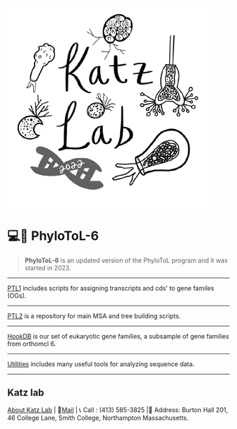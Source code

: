 ![Lab image](Katzlab.png)
# 💻🧬 PhyloToL-6
> **PhyloToL-6** is an updated version of the PhyloToL program and it was started in 2023.
***
[PTL1](/PTL1) includes scripts for assigning transcripts and cds' to gene familes (OGs).
***
[PTL2](/PTL2) is a repository for main MSA and tree building scripts.
***
[HookDB](/HookDB) is our set of eukaryotic gene families, a subsample of gene families from orthomcl 6.
***
[Utilities](/Utilities) includes many useful tools for analyzing sequence data.
***
## Katz lab
[About Katz Lab](https://www.science.smith.edu/katz-lab/) \|
📧[Mail](lkatz@smith.edu) \| 📞 Call : (413) 585-3825  \|:office: Address: Burton Hall 201, 46 College Lane,
Smith College, Northampton Massachusetts.
